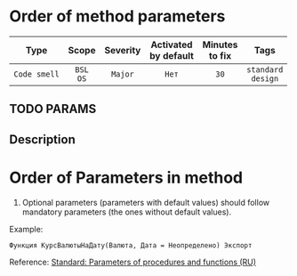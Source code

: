 # Order of method parameters

| Type | Scope | Severity | Activated<br/>by default | Minutes<br/>to fix | Tags |
| :-: | :-: | :-: | :-: | :-: | :-: |
| `Code smell` | `BSL`<br/>`OS` | `Major` | `Нет` | `30` | `standard`<br/>`design` |


## TODO PARAMS

## Description

# Order of Parameters in method

1. Optional parameters (parameters with default values) should follow mandatory parameters (the ones without default values).

Example:

```bsl
Функция КурсВалютыНаДату(Валюта, Дата = Неопределено) Экспорт
```

Reference: [Standard: Parameters of procedures and functions (RU)](https://its.1c.ru/db/v8std#content:640:hdoc)
